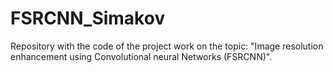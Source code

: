 # FSRCNN_Simakov
Repository with the code of the project work on the topic: "Image resolution enhancement using Convolutional neural Networks (FSRCNN)".

